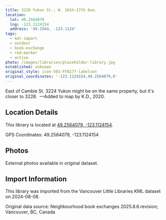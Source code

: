 ```yaml
---
title: 3228 Yukon St.; W. 16th—17th Ave.
location:
  lat: 49.2564079
  lng: -123.1124154
  address: '49.2564, -123.1124'
tags:
  - kml-import
  - outdoor
  - book-exchange
  - red-marker
  - active
photo: /images/libraries/placeholder-library.jpg
established: unknown
original_style: icon-503-FF8277-labelson
original_coordinates: '-123.1124154,49.2564079,0'
---
```

East of Cambie St.
3224 Yukon might be on the same property, but it's closer to 3228. 
—Added to map by K.D., 2020.

## Location Details

This library is located at [49.2564079, -123.1124154](https://www.google.com/maps?q=49.2564079,-123.1124154).

GPS Coordinates: 49.2564079, -123.1124154

## Photos

External photos available in original dataset.

## Import Information

This library was imported from the Vancouver Little Libraries KML dataset on 2024-08-08.

Original data source: Neighbourhood book exchanges 2025.8.6.revision; Vancouver, BC, Canada
